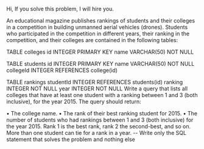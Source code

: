 Hi, If you solve this problem, I will hire you.

An educational magazine publishes rankings of students and their colleges in a competition in building unmanned aerial vehicles (drones). Students who participated in the competition in different years, their ranking in the competition, and their colleges are contained in the following tables:

TABLE colleges
id INTEGER PRIMARY KEY
name VARCHAR(50) NOT NULL

TABLE students
id INTEGER PRIMARY KEY
name VARCHAR(50) NOT NULL
collegeId INTEGER REFERENCES college(id)

TABLE rankings
studentId INTEGER REFERENCES students(id)
ranking INTEGER NOT NULL
year INTEGER NOT NULL
Write a query that lists all colleges that have at least one student with a ranking between 1 and 3 (both inclusive), for the year 2015. The query should return:

• The college name.
• The rank of their best ranking student for 2015.
• The number of students who had rankings between 1 and 3 (both inclusive) for the year 2015.
Rank 1 is the best rank, rank 2 the second-best, and so on. More than one student can tie for a rank in a year.
-- Write only the SQL statement that solves the problem and nothing else
